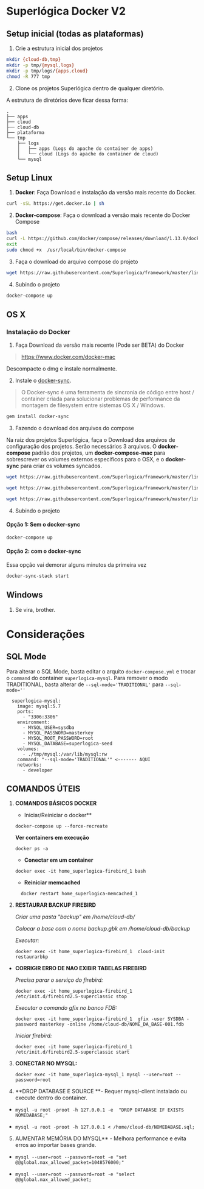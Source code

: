 # Superlógica Docker V2

## Setup inicial (todas as plataformas)

1) Crie a estrutura inicial dos projetos

```bash
mkdir {cloud-db,tmp}
mkdir -p tmp/{mysql,logs}
mkdir -p tmp/logs/{apps,cloud}
chmod -R 777 tmp
```

2) Clone os projetos Superlógica dentro de qualquer diretório. 

A estrutura de diretórios deve ficar dessa forma: 

```
.
├── apps
├── cloud
├── cloud-db
├── plataforma
└── tmp
    ├── logs
    │   ├── apps (Logs do apache do container de apps)
    │   └── cloud (Logs do apache do container de cloud)
    └── mysql
```

## Setup Linux

1) **Docker**: Faça Download e instalação da versão mais recente do Docker.

```bash
curl -sSL https://get.docker.io | sh 
```

2) **Docker-compose**: Faça o download a versão mais recente do Docker Compose

```bash
bash
curl -L https://github.com/docker/compose/releases/download/1.13.0/docker-compose-`uname -s`-`uname -m` > /usr/local/bin/docker-compose
exit
sudo chmod +x  /usr/local/bin/docker-compose
```

3) Faça o download do arquivo compose do projeto

```bash
wget https://raw.githubusercontent.com/Superlogica/framework/master/linux/superlogica-docker/v2/docker-compose.yml
```

4) Subindo o projeto 

```bash
docker-compose up 
```

## OS X

### Instalação do Docker

1) Faça Download da versão mais recente (Pode ser BETA) do Docker

> https://www.docker.com/docker-mac

Descompacte o dmg e instale normalmente. 

2) Instale o [docker-sync](http://docker-sync.io/).

> O Docker-sync é uma ferramenta de sincronia de código entre host / container criada para solucionar problemas de performance da montagem de filesystem entre sistemas OS X / Windows.

```bash
gem install docker-sync
```

3) Fazendo o download dos arquivos do compose

Na raiz dos projetos Superlógica, faça o Download dos arquivos de configuração dos projetos. Serão necessários 3 arquivos. O **docker-compose** padrão dos projetos, um **docker-compose-mac** para sobrescrever os volumes externos especificos para o OSX, e o **docker-sync** para criar os volumes syncados. 

```bash
wget https://raw.githubusercontent.com/Superlogica/framework/master/linux/superlogica-docker/v2/docker-compose.yml

wget https://raw.githubusercontent.com/Superlogica/framework/master/linux/superlogica-docker/v2/docker-compose-mac.yml

wget https://raw.githubusercontent.com/Superlogica/framework/master/linux/superlogica-docker/v2/docker-sync.yml
```

4) Subindo o projeto 

#### Opção 1: Sem o docker-sync 

```bash
docker-compose up
```

#### Opção 2: com o docker-sync

Essa opção vai demorar alguns minutos da primeira vez

```bash
docker-sync-stack start
```

## Windows

1) Se vira, brother.

# Considerações

## SQL Mode 

Para alterar o SQL Mode, basta editar o arquito `docker-compose.yml` e trocar o `command` do container `superlogica-mysql`.
Para remover o modo TRADITIONAL, basta alterar de `--sql-mode='TRADITIONAL'` para `--sql-mode=''`


```
  superlogica-mysql:
    image: mysql:5.7
    ports:
      - "3306:3306"
    environment:
      - MYSQL_USER=sysdba
      - MYSQL_PASSWORD=masterkey
      - MYSQL_ROOT_PASSWORD=root
      - MYSQL_DATABASE=superlogica-seed
    volumes:
      - ./tmp/mysql:/var/lib/mysql:rw
    command: "--sql-mode='TRADITIONAL'" <------- AQUI
    networks:
      - developer

```

## COMANDOS ÚTEIS 


1. **COMANDOS BÁSICOS DOCKER**

    - Iniciar/Reiniciar o docker**
    
     `docker-compose up --force-recreate`
    
     **Ver containers em execução**
    
      `docker ps -a`
        
    - **Conectar em um container**

    `docker exec -it home_superlogica-firebird_1 bash`
    
    - **Reiniciar memcached**
     
     `	docker restart home_superlogica-memcached_1`


    
2. **RESTAURAR BACKUP FIREBIRD** 

     *Criar uma pasta "backup" em /home/cloud-db/*
   
     *Colocar a base com o nome backup.gbk em /home/cloud-db/backup*
   
     *Executar:*

    `docker exec -it home_superlogica-firebird_1  cloud-init restaurarbkp`

  - **CORRIGIR ERRO DE NAO EXIBIR TABELAS FIREBIRD**

      *Precisa parar o serviço do firebird:*

      `docker exec -it home_superlogica-firebird_1 /etc/init.d/firebird2.5-superclassic stop`

      *Executar o comando gfix no banco FDB:*

      `docker exec -it home_superlogica-firebird_1  gfix -user SYSDBA -password masterkey -online /home/cloud-db/NOME_DA_BASE-001.fdb`

      *Iniciar firebird:*

      `docker exec -it home_superlogica-firebird_1 /etc/init.d/firebird2.5-superclassic start`


3. **CONECTAR NO MYSQL:**

    `docker exec -it home_superlogica-mysql_1 mysql --user=root --password=root`

4. **DROP DATABASE E SOURCE **- Requer mysql-client instalado ou execute dentro do container.


  -  `mysql -u root -proot -h 127.0.0.1 -e  "DROP DATABASE IF EXISTS NOMEDABASE;"`
    
  -  `mysql -u root -proot -h 127.0.0.1 < /home/cloud-db/NOMEDABASE.sql;`


5. AUMENTAR MEMÓRIA DO MYSQL** - Melhora performance e evita erros ao importar bases grande.

  
    
  -  `mysql --user=root --password=root -e "set @@global.max_allowed_packet=1048576000;"`


  -  `mysql --user=root --password=root -e "select @@global.max_allowed_packet;`




